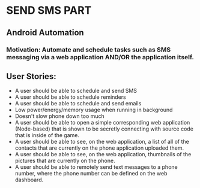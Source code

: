 # SEND SMS PART

## Android Automation
### Motivation: Automate and schedule tasks such as SMS messaging via a web application AND/OR the application itself.

## User Stories:

* A user should be able to schedule and send SMS
* A user should be able to schedule reminders
* A user should be able to schedule and send emails
* Low power/energy/memory usage when running in background
* Doesn't slow phone down too much
* A user should be able to open a simple corresponding web application (Node-based) that is shown to be secretly connecting with source code that is inside of the game.
* A user should be able to see, on the web application, a list of all of the contacts that are currently on the phone application uploaded them.
* A user should be able to see, on the web application, thumbnails of the pictures that are currently on the phone.
* A user should be able to remotely send text messages to a phone number, where the phone number can be defined on the web dashboard.
